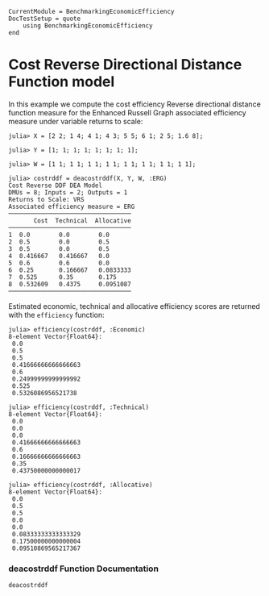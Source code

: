 ```@meta
CurrentModule = BenchmarkingEconomicEfficiency
DocTestSetup = quote
    using BenchmarkingEconomicEfficiency
end
```

# Cost Reverse Directional Distance Function model

In this example we compute the cost efficiency Reverse directional distance function measure for the Enhanced Russell Graph associated efficiency measure under variable returns to scale:
```jldoctest 1
julia> X = [2 2; 1 4; 4 1; 4 3; 5 5; 6 1; 2 5; 1.6 8];

julia> Y = [1; 1; 1; 1; 1; 1; 1; 1];

julia> W = [1 1; 1 1; 1 1; 1 1; 1 1; 1 1; 1 1; 1 1];

julia> costrddf = deacostrddf(X, Y, W, :ERG)
Cost Reverse DDF DEA Model 
DMUs = 8; Inputs = 2; Outputs = 1
Returns to Scale: VRS
Associated efficiency measure = ERG
──────────────────────────────────
       Cost  Technical  Allocative
──────────────────────────────────
1  0.0        0.0        0.0
2  0.5        0.0        0.5
3  0.5        0.0        0.5
4  0.416667   0.416667   0.0
5  0.6        0.6        0.0
6  0.25       0.166667   0.0833333
7  0.525      0.35       0.175
8  0.532609   0.4375     0.0951087
──────────────────────────────────
```

Estimated economic, technical and allocative efficiency scores are returned with the `efficiency` function:
```jldoctest 1
julia> efficiency(costrddf, :Economic)
8-element Vector{Float64}:
 0.0
 0.5
 0.5
 0.41666666666666663
 0.6
 0.24999999999999992
 0.525
 0.5326086956521738
```
```jldoctest 1
julia> efficiency(costrddf, :Technical)
8-element Vector{Float64}:
 0.0
 0.0
 0.0
 0.41666666666666663
 0.6
 0.16666666666666663
 0.35
 0.43750000000000017
```
```jldoctest 1
julia> efficiency(costrddf, :Allocative)
8-element Vector{Float64}:
 0.0
 0.5
 0.5
 0.0
 0.0
 0.08333333333333329
 0.17500000000000004
 0.09510869565217367
```

### deacostrddf Function Documentation

```@docs
deacostrddf
```

